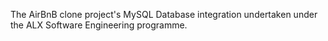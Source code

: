 The AirBnB clone project's MySQL Database integration undertaken under the ALX Software Engineering programme.
